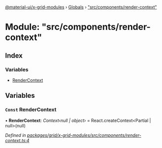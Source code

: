[@material-ui/x-grid-modules](../README.md) › [Globals](../globals.md) › ["src/components/render-context"](_src_components_render_context_.md)

# Module: "src/components/render-context"

## Index

### Variables

* [RenderContext](_src_components_render_context_.md#const-rendercontext)

## Variables

### `Const` RenderContext

• **RenderContext**: *Context‹null | object›* = React.createContext<Partial<RenderContextProps> | null>(null)

*Defined in [packages/grid/x-grid-modules/src/components/render-context.ts:4](https://github.com/mui-org/material-ui-x/blob/a679779/packages/grid/x-grid-modules/src/components/render-context.ts#L4)*
